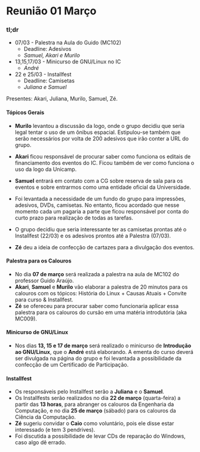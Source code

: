 # Reunião 01 Março

### tl;dr

- 07/03 - Palestra na Aula do Guido (MC102)
	- Deadline: Adesivos
	- *Samuel, Akari e Murilo*
- 13,15,17/03 - Minicurso de GNU/Linux no IC
	- *André*
- 22 e 25/03 - Installfest
	- Deadline: Camisetas
	- *Juliana e Samuel*

Presentes: Akari, Juliana, Murilo, Samuel, Zé.

#### Tópicos Gerais

- **Murilo** levantou a discussão da logo, onde o grupo decidiu que seria legal tentar o uso de um ônibus espacial. Estipulou-se também que serão necessários por volta de 200 adesivos que irão conter a URL do grupo.

- **Akari** ficou responsável de procurar saber como funciona os editais de financiamento dos eventos do IC. Ficou também de ver como funciona o uso da logo da Unicamp.
- **Samuel** entrará em contato com a CG sobre reserva de sala para os eventos e sobre entrarmos como uma entidade oficial da Universidade.
- Foi levantada a necessidade de um fundo do grupo para impressões, adesivos, DVDs, camisetas. No entanto, ficou acordado que nesse momento cada um pagaria a parte que ficou responsável por conta do curto prazo para realização de todas as tarefas.
- O grupo decidiu que seria interessante ter as camisetas prontas até o Installfest (22/03) e os adesivos prontos até a Palestra (07/03).
- **Zé** deu a ideia de confecção de cartazes para a divulgação dos eventos.

#### Palestra para os Calouros

- No dia **07 de março** será realizada a palestra na aula de MC102 do professor Guido Araújo.
- **Akari**, **Samuel** e **Murilo** vão elaborar a palestra de 20 minutos para os calouros com os tópicos: História do Linux + Causas Atuais + Convite para curso & Installfest.
- **Zé** se ofereceu para procurar saber como funcionaria aplicar essa palestra para os calouros do cursão em uma matéria introdutória (aka MC009).

#### Minicurso de GNU/Linux

- Nos dias **13, 15 e 17 de março** será realizado o minicurso de **Introdução ao GNU/Linux**, que o **André** está elaborando. A ementa do curso deverá ser divulgada na página do grupo e foi levantada a possibilidade da confecção de um Certificado de Participação.

#### Installfest

- Os responsáveis pelo Installfest serão a **Juliana** e o **Samuel**.
- Os Installfests serão realizados no dia **22 de março** (quarta-feira) a partir das **13 horas**, para abranger os calouros da Engenharia da Computação, e no dia **25 de março** (sábado) para os calouros da Ciência da Computação.
- **Zé** sugeriu convidar o **Caio** como voluntário, pois ele disse estar interessado (e tem 3 pendrives).
- Foi discutida a possibilidade de levar CDs de reparação do Windows, caso algo dê errado.
